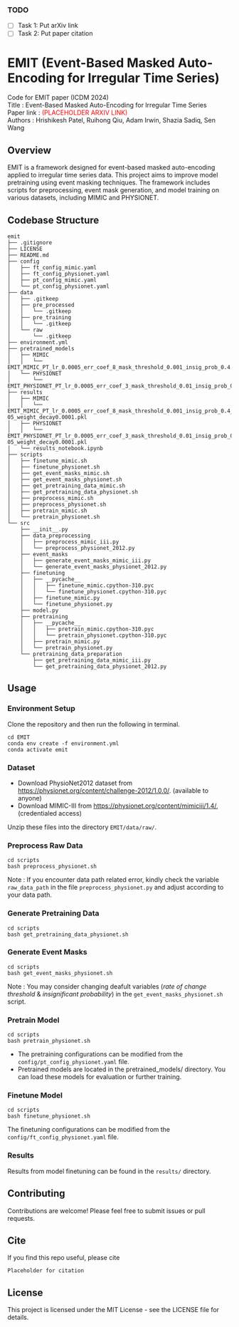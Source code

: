 ### TODO 
- [ ] Task 1: Put arXiv link
- [ ] Task 2: Put paper citation

# EMIT (Event-Based Masked Auto-Encoding for Irregular Time Series)

Code for EMIT paper (ICDM 2024) <br>
Title :  Event-Based Masked Auto-Encoding for Irregular Time Series <br>
Paper link : <font color="red">(PLACEHOLDER ARXIV LINK)</font> <br>
Authors : Hrishikesh Patel, Ruihong Qiu, Adam Irwin, Shazia Sadiq, Sen Wang

## Overview
EMIT is a framework designed for event-based masked auto-encoding applied to irregular time series data. This project aims to improve model pretraining using event masking techniques. The framework includes scripts for preprocessing, event mask generation, and model training on various datasets, including MIMIC and PHYSIONET.

## Codebase Structure
```
emit
├── .gitignore
├── LICENSE
├── README.md
├── config
│   ├── ft_config_mimic.yaml
│   ├── ft_config_physionet.yaml
│   ├── pt_config_mimic.yaml
│   └── pt_config_physionet.yaml
├── data
│   ├── .gitkeep
│   ├── pre_processed
│   │   └── .gitkeep
│   ├── pre_training
│   │   └── .gitkeep
│   └── raw
│       └── .gitkeep
├── environment.yml
├── pretrained_models
│   ├── MIMIC
│   │   └── EMIT_MIMIC_PT_lr_0.0005_err_coef_8_mask_threshold_0.001_insig_prob_0.4.h5
│   └── PHYSIONET
│       └── EMIT_PHYSIONET_PT_lr_0.0005_err_coef_3_mask_threshold_0.01_insig_prob_0.7.h5
├── results
│   ├── MIMIC
│   │   └── EMIT_MIMIC_PT_lr_0.0005_err_coef_8_mask_threshold_0.001_insig_prob_0.4_FT_batchsize32_dropout0.4_lr5e-05_weight_decay0.0001.pkl
│   ├── PHYSIONET
│   │   └── EMIT_PHYSIONET_PT_lr_0.0005_err_coef_3_mask_threshold_0.01_insig_prob_0.7_FT_batchsize32_dropout0.4_lr5e-05_weight_decay0.0001.pkl
│   └── results_notebook.ipynb
├── scripts
│   ├── finetune_mimic.sh
│   ├── finetune_physionet.sh
│   ├── get_event_masks_mimic.sh
│   ├── get_event_masks_physionet.sh
│   ├── get_pretraining_data_mimic.sh
│   ├── get_pretraining_data_physionet.sh
│   ├── preprocess_mimic.sh
│   ├── preprocess_physionet.sh
│   ├── pretrain_mimic.sh
│   └── pretrain_physionet.sh
└── src
    ├── __init__.py
    ├── data_preprocessing
    │   ├── preprocess_mimic_iii.py
    │   └── preprocess_physionet_2012.py
    ├── event_masks
    │   ├── generate_event_masks_mimic_iii.py
    │   └── generate_event_masks_physionet_2012.py
    ├── finetuning
    │   ├── __pycache__
    │   │   ├── finetune_mimic.cpython-310.pyc
    │   │   └── finetune_physionet.cpython-310.pyc
    │   ├── finetune_mimic.py
    │   └── finetune_physionet.py
    ├── model.py
    ├── pretraining
    │   ├── __pycache__
    │   │   ├── pretrain_mimic.cpython-310.pyc
    │   │   └── pretrain_physionet.cpython-310.pyc
    │   ├── pretrain_mimic.py
    │   └── pretrain_physionet.py
    └── pretraining_data_preparation
        ├── get_pretraining_data_mimic_iii.py
        └── get_pretraining_data_physionet_2012.py

```

## Usage

### Environment Setup
Clone the repository and then run the following in terminal.
```
cd EMIT
conda env create -f environment.yml
conda activate emit
```

### Dataset
* Download PhysioNet2012 dataset from https://physionet.org/content/challenge-2012/1.0.0/. (available to anyone)
* Download MIMIC-III from https://physionet.org/content/mimiciii/1.4/, (credentialed access)

Unzip these files into the directory ```EMIT/data/raw/```. 

### Preprocess Raw Data

```
cd scripts
bash preprocess_physionet.sh
```
Note : If you encounter data path related error, kindly check the variable `raw_data_path` in the file `preprocess_physionet.py` and adjust according to your data path.

### Generate Pretraining Data
```
cd scripts
bash get_pretraining_data_physionet.sh
```
### Generate Event Masks 
```
cd scripts
bash get_event_masks_physionet.sh
```
Note : You may consider changing deafult variables (<i>rate of change threshold</i> & <i>insignificant probability</i>) in the `get_event_masks_physionet.sh` script.

### Pretrain Model
```
cd scripts
bash pretrain_physionet.sh
```
* The pretraining configurations can be modified from the `config/pt_config_physionet.yaml` file. 
* Pretrained models are located in the pretrained_models/ directory. You can load these models for evaluation or further training.

### Finetune Model
```
cd scripts
bash finetune_physionet.sh
```
The finetuning configurations can be modified from the `config/ft_config_physionet.yaml` file.


### Results
Results from model finetuning can be found in the `results/` directory.

## Contributing
Contributions are welcome! Please feel free to submit issues or pull requests.

## Cite
If you find this repo useful, please cite

```
Placeholder for citation
```

## License
This project is licensed under the MIT License - see the LICENSE file for details.






